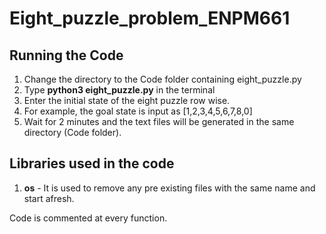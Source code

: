 # Eight_puzzle_problem_ENPM661


## Running the Code 
1. Change the directory to the Code folder containing eight_puzzle.py
2. Type **python3 eight_puzzle.py** in the terminal
3. Enter the initial state of the eight puzzle row wise.
4. For example, the goal state is input as [1,2,3,4,5,6,7,8,0]
5. Wait for 2 minutes and the text files will be generated in the same directory (Code folder).

## Libraries used in the code
1. **os** - It is used to remove any pre existing files with the same name and start afresh.

Code is commented at every function.




